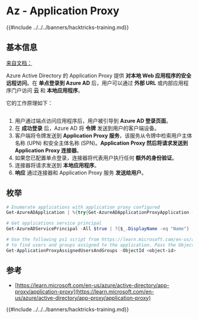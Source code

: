 # Az - Application Proxy

{{#include ../../../banners/hacktricks-training.md}}

## 基本信息

[来自文档：](https://learn.microsoft.com/en-us/entra/identity/app-proxy/application-proxy)

Azure Active Directory 的 Application Proxy 提供 **对本地 Web 应用程序的安全远程访问**。在 **单点登录到 Azure AD** 后，用户可以通过 **外部 URL** 或内部应用程序门户访问 **云** 和 **本地应用程序**。

它的工作原理如下：

<figure><img src="../../../images/image (186).png" alt=""><figcaption></figcaption></figure>

1. 用户通过端点访问应用程序后，用户被引导到 **Azure AD 登录页面**。
2. 在 **成功登录** 后，Azure AD 将 **令牌** 发送到用户的客户端设备。
3. 客户端将令牌发送到 **Application Proxy 服务**，该服务从令牌中检索用户主体名称 (UPN) 和安全主体名称 (SPN)。**Application Proxy 然后将请求发送到 Application Proxy 连接器**。
4. 如果您已配置单点登录，连接器将代表用户执行任何 **额外的身份验证**。
5. 连接器将请求发送到 **本地应用程序**。
6. **响应** 通过连接器和 Application Proxy 服务 **发送给用户**。

## 枚举
```powershell
# Enumerate applications with application proxy configured
Get-AzureADApplication | %{try{Get-AzureADApplicationProxyApplication -ObjectId $_.ObjectID;$_.DisplayName;$_.ObjectID}catch{}}

# Get applications service principal
Get-AzureADServicePrincipal -All $true | ?{$_.DisplayName -eq "Name"}

# Use the following ps1 script from https://learn.microsoft.com/en-us/azure/active-directory/app-proxy/scripts/powershell-display-users-group-of-app
# to find users and groups assigned to the application. Pass the ObjectID of the Service Principal to it
Get-ApplicationProxyAssignedUsersAndGroups -ObjectId <object-id>
```
## 参考

- [https://learn.microsoft.com/en-us/azure/active-directory/app-proxy/application-proxy](https://learn.microsoft.com/en-us/azure/active-directory/app-proxy/application-proxy)

{{#include ../../../banners/hacktricks-training.md}}
